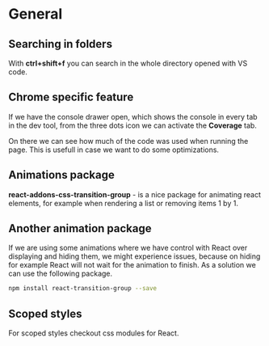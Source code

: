 # General

## Searching in folders

With **ctrl+shift+f** you can search in the whole directory opened with VS code.

## Chrome specific feature
If we have the console drawer open, which shows the console in every tab in the dev tool, from the three dots icon we can activate the **Coverage** tab.

On there we can see how much of the code was used when running the page. This is usefull in case we want to do some optimizations.

## Animations package

**react-addons-css-transition-group** - is a nice package for animating react elements, for example when rendering a list or removing items 1 by 1.

## Another animation package

If we are using some animations where we have control with React over displaying and hiding them, we might experience issues, because on hiding for example React will not wait for the animation to finish. As a solution we can use the following package.

```bash
npm install react-transition-group --save
```

## Scoped styles

For scoped styles checkout css modules for React.
